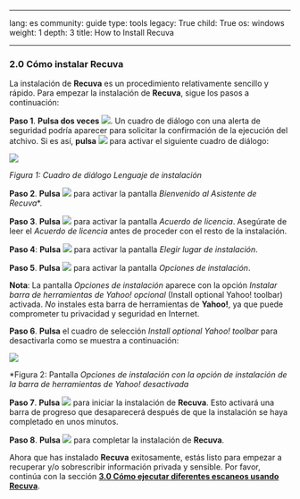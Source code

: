 

---

lang: es
community: guide
type: tools
legacy: True
child: True
os: windows
weight: 1
depth: 3
title: How to Install Recuva

---

### 2.0 Cómo instalar Recuva ###

La instalación de **Recuva** es un procedimiento relativamente sencillo y rápido. Para empezar la instalación de **Recuva**, sigue los pasos a continuación:

**Paso 1**. **Pulsa dos veces** ![](/sbox/screen/recuva-en/13.png). Un cuadro de diálogo con una alerta de seguridad podría aparecer para solicitar la confirmación de la ejecución del atchivo. Si es así, **pulsa** ![](/sbox/screen/recuva-es/21.png) para activar el siguiente cuadro de diálogo:

![](/sbox/screen/recuva-es/1.png)

*Figura 1: Cuadro de diálogo Lenguaje de instalación*

**Paso 2**. **Pulsa** ![](/sbox/screen/recuva-es/2.png) para activar la pantalla *Bienvenido al Asistente de Recuva**.

**Paso 3**. **Pulsa** ![](/sbox/screen/recuva-es/3.png) para activar la pantalla *Acuerdo de licencia*. Asegúrate de leer el *Acuerdo de licencia* antes de proceder con el resto de la instalación.

**Paso 4**: **Pulsa** ![](/sbox/screen/recuva-es/7.png) para activar la pantalla *Elegir lugar de instalación*.

**Paso 5**. **Pulsa** ![](/sbox/screen/recuva-es/2.png) para activar la pantalla *Opciones de instalación*.

**Nota**: La pantalla *Opciones de instalación* aparece con la opción *Instalar barra de herramientas de Yahoo! opcional* (Install optional Yahoo! toolbar) activada. *No* instales esta barra de herramientas de **Yahoo!**, ya que puede comprometer tu privacidad y seguridad en Internet.

**Paso 6**. **Pulsa** el cuadro de selección *Install optional Yahoo! toolbar* para desactivarla como se muestra a continuación:

![](/sbox/screen/recuva-es/4.png)

*Figura 2: Pantalla *Opciones de instalación con la opción de instalación de la barra de herramientas de Yahoo! desactivada*

**Paso 7**. **Pulsa** ![](/sbox/screen/recuva-es/5.png) para iniciar la instalación de **Recuva**. Esto activará una barra de progreso que desaparecerá después de que la instalación se haya completado en unos minutos.

**Paso 8**. **Pulsa** ![](/sbox/screen/recuva-es/6.png) para completar la instalación de **Recuva**.

Ahora que has instalado **Recuva** exitosamente, estás listo para empezar a recuperar y/o sobrescribir información privada y sensible. Por favor, continúa con la sección [**3.0 Cómo ejecutar diferentes escaneos usando Recuva**](/es/recuva_escaneo).

